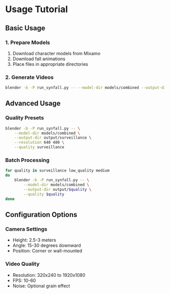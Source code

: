 # Usage Tutorial

## Basic Usage

### 1. Prepare Models
1. Download character models from Mixamo
2. Download fall animations
3. Place files in appropriate directories

### 2. Generate Videos
```bash
blender -b -P run_synfall.py -- --model-dir models/combined --output-dir output/raw
```

## Advanced Usage

### Quality Presets
```bash
blender -b -P run_synfall.py -- \
    --model-dir models/combined \
    --output-dir output/surveillance \
    --resolution 640 480 \
    --quality surveillance
```

### Batch Processing
```bash
for quality in surveillance low_quality medium
do
    blender -b -P run_synfall.py -- \
        --model-dir models/combined \
        --output-dir output/$quality \
        --quality $quality
done
```

## Configuration Options

### Camera Settings
- Height: 2.5-3 meters
- Angle: 15-30 degrees downward
- Position: Corner or wall-mounted

### Video Quality
- Resolution: 320x240 to 1920x1080
- FPS: 10-60
- Noise: Optional grain effect 